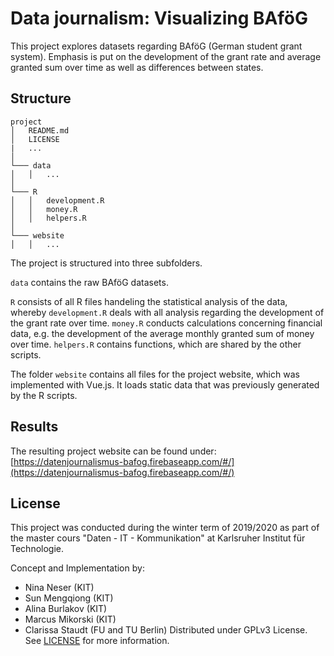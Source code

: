 # Data journalism: Visualizing BAföG

This project explores datasets regarding BAföG (German student grant system). Emphasis is put on the development of the grant rate and average granted sum over time as well as differences between states.

## Structure
```
project
│   README.md
│   LICENSE
|   ...
│
└─── data
│   │   ...
│   
└─── R
│   │   development.R
│   │   money.R
│   │   helpers.R
│   
└─── website
│   │   ...
```
The project is structured into three subfolders. 

`data` contains the raw BAföG datasets. 

`R` consists of all R files handeling the statistical analysis of the data, whereby `development.R` deals with all analysis regarding the development of the grant rate over time. `money.R` conducts calculations concerning financial data, e.g. the development of the average monthly granted sum of money over time. `helpers.R` contains functions, which are shared by the other scripts.

The folder `website` contains all files for the project website, which was implemented with Vue.js. It loads static data that was previously generated by the R scripts.

## Results

The resulting project website can be found under: [https://datenjournalismus-bafog.firebaseapp.com/#/](https://datenjournalismus-bafog.firebaseapp.com/#/)

## License

This project was conducted during the winter term of 2019/2020 as part of the master cours "Daten - IT - Kommunikation" at Karlsruher Institut für Technologie.

Concept and Implementation by:
- Nina Neser (KIT)
- Sun Mengqiong (KIT)
- Alina Burlakov (KIT)
- Marcus Mikorski (KIT)
- Clarissa Staudt (FU and TU Berlin)
Distributed under GPLv3 License. See [LICENSE](LICENSE) for more information.
